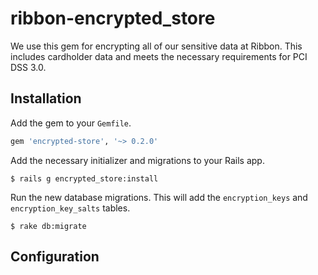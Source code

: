 # ribbon-encrypted_store
We use this gem for encrypting all of our sensitive data at Ribbon. This includes cardholder data and meets the necessary requirements for PCI DSS 3.0.

## Installation
Add the gem to your `Gemfile`.
```ruby
gem 'encrypted-store', '~> 0.2.0'
```

Add the necessary initializer and migrations to your Rails app.
```
$ rails g encrypted_store:install
```

Run the new database migrations. This will add the `encryption_keys` and `encryption_key_salts` tables.
```
$ rake db:migrate
```

## Configuration
